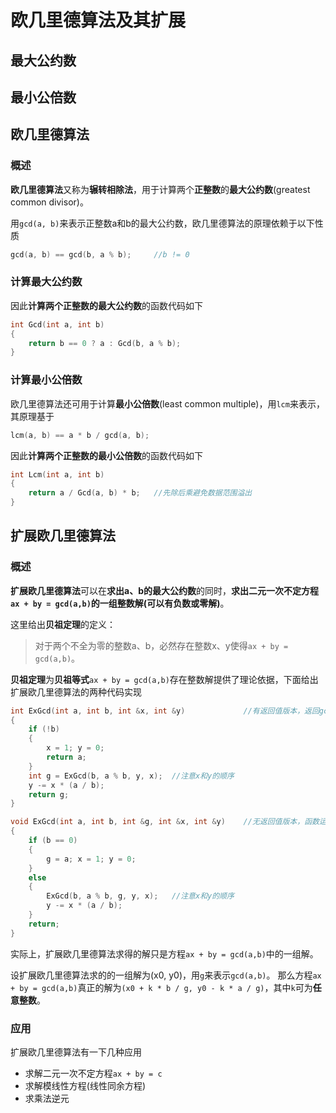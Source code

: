 # 欧几里德算法及其扩展

## 最大公约数

## 最小公倍数

## 欧几里德算法

### 概述

**欧几里德算法**又称为**辗转相除法**，用于计算两个**正整数**的**最大公约数**(greatest common divisor)。

用`gcd(a, b)`来表示正整数a和b的最大公约数，欧几里德算法的原理依赖于以下性质
```cpp
gcd(a, b) == gcd(b, a % b);     //b != 0
```

### 计算最大公约数

因此**计算两个正整数的最大公约数**的函数代码如下
```cpp
int Gcd(int a, int b)
{
    return b == 0 ? a : Gcd(b, a % b);
}
```

### 计算最小公倍数

欧几里德算法还可用于计算**最小公倍数**(least common multiple)，用`lcm`来表示，其原理基于
```cpp
lcm(a, b) == a * b / gcd(a, b);
```

因此**计算两个正整数的最小公倍数**的函数代码如下
```cpp
int Lcm(int a, int b)
{
    return a / Gcd(a, b) * b;   //先除后乘避免数据范围溢出
}
```

## 扩展欧几里德算法

### 概述

**扩展欧几里德算法**可以在**求出a、b的最大公约数**的同时，**求出二元一次不定方程`ax + by = gcd(a,b)`的一组整数解(可以有负数或零解)**。

这里给出**贝祖定理**的定义：

> 对于两个不全为零的整数a、b，必然存在整数x、y使得`ax + by = gcd(a,b)`。

**贝祖定理**为**贝祖等式**`ax + by = gcd(a,b)`存在整数解提供了理论依据，下面给出扩展欧几里德算法的两种代码实现
```cpp
int ExGcd(int a, int b, int &x, int &y)             //有返回值版本，返回gcd(a,b)
{
    if (!b)
    {
        x = 1; y = 0;
        return a;
    }
    int g = ExGcd(b, a % b, y, x);  //注意x和y的顺序
    y -= x * (a / b);
    return g;
}

void ExGcd(int a, int b, int &g, int &x, int &y)    //无返回值版本，函数运行完毕后g为gcd(a,b)
{
    if (b == 0)
    {
        g = a; x = 1; y = 0;
    }
    else
    {
        ExGcd(b, a % b, g, y, x);   //注意x和y的顺序
        y -= x * (a / b);
    }
    return;
}
```

实际上，扩展欧几里德算法求得的解只是方程`ax + by = gcd(a,b)`中的一组解。

设扩展欧几里德算法求的的一组解为(x0, y0)，用`g`来表示`gcd(a,b)`。
那么方程`ax + by = gcd(a,b)`真正的解为`(x0 + k * b / g, y0 - k * a / g)`，其中`k`可为**任意整数**。

### 应用

扩展欧几里德算法有一下几种应用

* 求解二元一次不定方程`ax + by = c`
* 求解模线性方程(线性同余方程)
* 求乘法逆元
